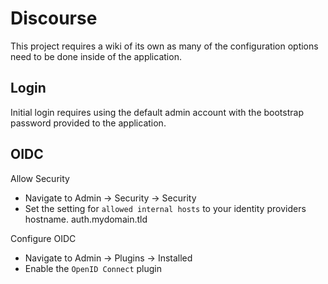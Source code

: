 # Discourse
This project requires a wiki of its own as many of the configuration options need to be done inside of the application.

## Login
Initial login requires using the default admin account with the bootstrap password provided to the application.

## OIDC
Allow Security
* Navigate to Admin -> Security -> Security
* Set the setting for `allowed internal hosts` to your identity providers hostname.  auth.mydomain.tld

Configure OIDC
* Navigate to Admin -> Plugins -> Installed
* Enable the `OpenID Connect` plugin
